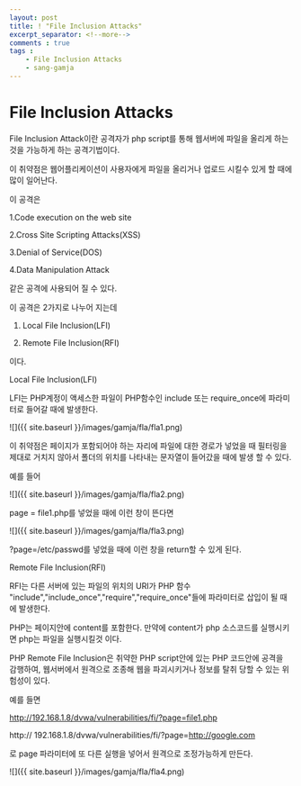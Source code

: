 ```yaml
---
layout: post
title: ! "File Inclusion Attacks"
excerpt_separator: <!--more-->
comments : true
tags :
	- File Inclusion Attacks
	- sang-gamja
---
```

# File Inclusion Attacks

File Inclusion Attack이란 공격자가 php script를 통해 웹서버에 파일을 올리게 하는 것을 가능하게 하는 공격기법이다.

이 취약점은 웹어플리케이션이 사용자에게 파일을 올리거나 업로드 시킬수 있게 할 때에 많이 일어난다.



이 공격은



1.Code execution on the web site

2.Cross Site Scripting Attacks(XSS)

3.Denial of Service(DOS)

4.Data Manipulation Attack



같은 공격에 사용되어 질 수 있다.



이 공격은 2가지로 나누어 지는데

1. Local File Inclusion(LFI)

2. Remote File Inclusion(RFI)

이다.



Local File Inclusion(LFI)

LFI는 PHP계정이 액세스한 파일이 PHP함수인 include 또는 require_once에 파라미터로 들어갈 때에 발생한다.



![]({{ site.baseurl }}/images/gamja/fla/fla1.png)



이 취약점은 페이지가 포함되어야 하는 자리에 파일에 대한 경로가 넣었을 때 필터링을 제대로 거치지 않아서 폴더의 위치를 나타내는 문자열이 들어갔을 때에 발생 할 수 있다.



예를 들어


![]({{ site.baseurl }}/images/gamja/fla/fla2.png)


page = file1.php를 넣었을 때에 이런 창이 뜬다면



![]({{ site.baseurl }}/images/gamja/fla/fla3.png)





?page=/etc/passwd를 넣었을 때에 이런 창을 return할 수 있게 된다.







Remote File Inclusion(RFI)

RFI는 다른 서버에 있는 파일의 위치의 URI가 PHP 함수 "include","include_once","require","require_once"들에 파라미터로 삽입이 될 때에 발생한다.

PHP는 페이지안에 content를 포함한다. 만약에 content가 php 소스코드를 실행시키면 php는 파일을 실행시킬것 이다.

PHP Remote File Inclusion은 취약한 PHP script안에 있는 PHP 코드안에 공격을 감행하여, 웹서버에서 원격으로 조종해 웹을 파괴시키거나 정보를 탈취 당할 수 있는 위험성이 있다.





예를 들면

http://192.168.1.8/dvwa/vulnerabilities/fi/?page=file1.php

http:// 192.168.1.8/dvwa/vulnerabilities/fi/?page=http://google.com

로 page 파라미터에 또 다른 실행을 넣어서 원격으로 조정가능하게 만든다.

![]({{ site.baseurl }}/images/gamja/fla/fla4.png)




